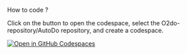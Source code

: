 How to code ?

Click on the button to open the codespace, select the O2do-repository/AutoDo repository, and create a codespace.


[![Open in GitHub Codespaces](https://img.shields.io/badge/Open%20in-GitHub%20Codespaces-blue?logo=github)](https://github.com/codespaces/new?repository=O2do-repository/AutoDo)

